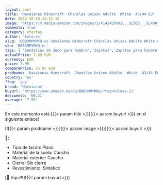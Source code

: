 ```yaml
---
layout: post
title: 'Havaianas Minecraft  Chanclas Unisex Adulto  White  43/44 EU'
date: 2022-10-10 15:11:15
image: 'https://m.media-amazon.com/images/I/41424ERVm2L._SL500_._SL400_.jpg'
comments: true
category: ofertas
author: 'tole.es'
slug: 'B083MMYMKQ-es Havaianas Minecraft Chanclas Unisex Adulto White 43/44 EU'
sku: 'B083MMYMKQ-es'
tags: [ 'Sandalias de dedo para hombre','Zapatos','Zapatos para hombre','Zapatos y complementos','chanclas','havaianas','🇪🇸', ]
actualPrice: 7.99 EUR
currency: EUR
price: 7.99
comparePrice: 25.95 EUR
prodname: 'Havaianas Minecraft  Chanclas Unisex Adulto  White  43/44 EU'
country: 'es'
flag: '🇪🇸'
brand: 'Havaianas'
buyurl: 'https://www.amazon.es/dp/B083MMYMKQ/?tag=tolees-21'
descuento: '69.21'
average: '7.99'
---
```


En este momento está [{{< param title >}}]({{< param buyurl >}}) en el siguiente enlace!

[![{{< param prodname >}}]({{< param image >}})]({{< param buyurl >}})

🔎:

- Tipo de tacón: Plano
- Material de la suela: Caucho
- Material exterior: Caucho
- Cierre: Sin cierre
- Revestimiento: Sintético

[🛒 Aquí!!!]({{< param buyurl >}})
